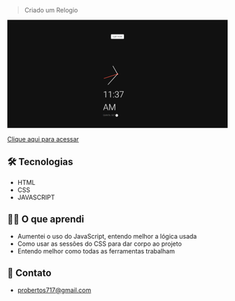 > Criado um Relogio

![preview](./.github/preview.png)

[Clique aqui para acessar](https://prdsilva80.github.io/relogio/)

## 🛠️ Tecnologias

- HTML
- CSS
- JAVASCRIPT

## 👨‍🎓 O que aprendi

- Aumentei o uso do JavaScript, entendo melhor a lógica usada
- Como usar as sessões do CSS para dar corpo ao projeto
- Entendo melhor como todas as ferramentas trabalham

## 🔗 Contato

- probertos717@gmail.com